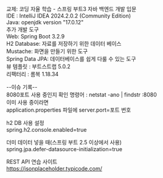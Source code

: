 교제: 코딩 자율 학습 - 스프링 부트3 자바 백엔드 개발 입문  
IDE : IntelliJ IDEA 2024.2.0.2 (Community Edition)   
Java: openjdk version "17.0.12"   
추가 개발 도구  
Web: Spring Boot 3.2.9  
H2 Database: 자료를 저장하기 위한 데이터 베이스  
Mustache: 화면을 만들기 위한 도구  
Spring Data JPA: 데이터베이스를 쉽게 다룰 수 있는 도구  
뷰 템플릿 : 부트스트랩 5.0.2  
리팩터리 : 롬복 1.18.34

--이슈 기록--   
8080포트 사용 중인지 확인 명령어 : netstat -ano | findstr :8080  
이미 사용 중이라면  
application.properties 파일에 server.port=포트 번호    

h2 DB 사용 설정  
spring.h2.console.enabled=true  

더미 데이터 넣을 때(스프링 부트 2.5 이상에서 사용)  
spring.jpa.defer-datasource-initialization=true  
 
REST API 연습 사이트  
https://jsonplaceholder.typicode.com/